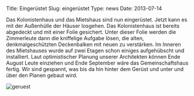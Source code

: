 Title: Eingerüstet
Slug: eingerüstet
Type: news
Date: 2013-07-14

<p>Das Kolonistenhaus und das Mietshaus sind nun eingerüstet. Jetzt kann es mit der Außenhülle der Häuser losgehen. Das Kolonistenhaus ist bereits abgedeckt und mit einer Folie gesichert.  Unter dieser Folie werden die Zimmerleute dann die kniffelige Aufgabe lösen, die alten, denkmalgeschützten Deckenbalken mit neuen zu verstärken. Im Inneren des Mietshauses wurde auf zwei Etagen schon einiges aufgehübscht und installiert. Laut optimistischer Planung unserer Architekten können Ende August Leute einziehen und Ende September wäre das Gemeinschaftshaus fertig. Wir sind gespannt, was bis da hin hinter dem Gerüst und unter und über den Planen gebaut wird.
</p>
<img src="/images/13_juli0.png" alt="geruest"/>
